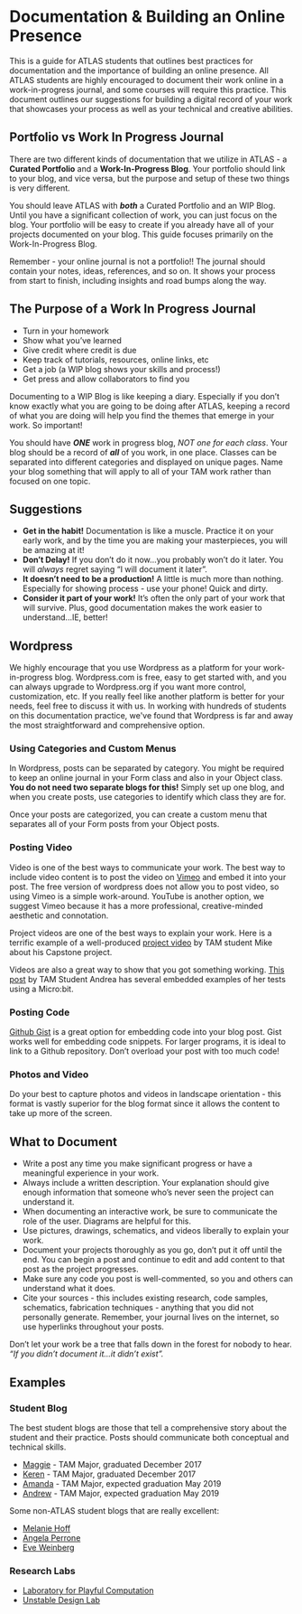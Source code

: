 # Documentation & Building an Online Presence

This is a guide for ATLAS students that outlines best practices for documentation and the importance of building an online presence. All ATLAS students are highly encouraged to document their work online in a work-in-progress journal, and some courses will require this practice. This document outlines our suggestions for building a digital record of your work that showcases your process as well as your technical and creative abilities.


## Portfolio vs Work In Progress Journal

There are two different kinds of documentation that we utilize in ATLAS - a **Curated Portfolio** and a **Work-In-Progress Blog**. Your portfolio should link to your blog, and vice versa, but the purpose and setup of these two things is very different. 

You should leave ATLAS with ***both*** a Curated Portfolio and an WIP Blog. Until you have a significant collection of work, you can just focus on the blog. Your portfolio will be easy to create if you already have all of your projects documented on your blog. This guide focuses primarily on the Work-In-Progress Blog. 

Remember - your online journal is not a portfolio!! The journal should contain your notes, ideas, references, and so on. It shows your process from start to finish, including insights and road bumps along the way. 


## The Purpose of a Work In Progress Journal 
+ Turn in your homework
+ Show what you’ve learned
+ Give credit where credit is due
+ Keep track of tutorials, resources, online links, etc
+ Get a job (a WIP blog shows your skills and process!)
+ Get press and allow collaborators to find you

Documenting to a WIP Blog is like keeping a diary. Especially if you don’t know exactly what you are going to be doing after ATLAS, keeping a record of what you are doing will help you find the themes that emerge in your work. So important!

You should have ***ONE*** work in progress blog, *NOT one for each class*. Your blog should be a record of ***all*** of you work, in one place. Classes can be separated into different categories and displayed on unique pages. Name your blog something that will apply to all of your TAM work rather than focused on one topic. 


## Suggestions
+ **Get in the habit!** Documentation is like a muscle. Practice it on your early work, and by the time you are making your masterpieces, you will be amazing at it!
+ **Don’t Delay!** If you don’t do it now...you probably won’t do it later. You will *always* regret saying “I will document it later”.
+ **It doesn’t need to be a production!** A little is much more than nothing. Especially for showing process - use your phone! Quick and dirty. 
+ **Consider it part of your work!** It’s often the only part of your work that will survive. Plus, good documentation makes the work easier to understand...IE, better!

## Wordpress
We highly encourage that you use Wordpress as a platform for your work-in-progress blog. Wordpress.com is free, easy to get started with, and you can always upgrade to Wordpress.org if you want more control, customization, etc. If you really feel like another platform is better for your needs, feel free to discuss it with us. In working with hundreds of students on this documentation practice, we've found that Wordpress is far and away the most straightforward and comprehensive option.

### Using Categories and Custom Menus
In Wordpress, posts can be separated by category. You might be required to keep an online journal in your Form class and also in your Object class. **You do not need two separate blogs for this!** Simply set up one blog, and when you create posts, use categories to identify which class they are for. 

Once your posts are categorized, you can create a custom menu that separates all of your Form posts from your Object posts. 

### Posting Video
Video is one of the best ways to communicate your work. The best way to include video content is to post the video on [Vimeo](https://vimeo.com/) and embed it into your post. The free version of wordpress does not allow you to post video, so using Vimeo is a simple work-around. YouTube is another option, we suggest Vimeo because it has a more professional, creative-minded aesthetic and connotation. 

Project videos are one of the best ways to explain your work. Here is a terrific example of a well-produced [project video](https://vimeo.com/248241674) by TAM student Mike about his Capstone project. 

Videos are also a great way to show that you got something working. [This post](https://andreacreativetech.wordpress.com/2018/04/16/prototype-2-exploring-microbit/) by TAM Student Andrea has several embedded examples of her tests using a Micro:bit. 

### Posting Code
[Github Gist](https://gist.github.com/) is a great option for embedding code into your blog post. Gist works well for embedding code snippets. For larger programs, it is ideal to link to a Github repository. Don’t overload your post with too much code!

### Photos and Video
Do your best to capture photos and videos in landscape orientation - this format is vastly superior for the blog format since it allows the content to take up more of the screen. 


## What to Document
+ Write a post any time you make significant progress or have a meaningful experience in your work. 
+ Always include a written description. Your explanation should give enough information that someone who’s never seen the project can understand it. 
+ When documenting an interactive work, be sure to communicate the role of the user. Diagrams are helpful for this. 
+ Use pictures, drawings, schematics, and videos liberally to explain your work.
+ Document your projects thoroughly as you go, don’t put it off until the end. You can begin a post and continue to edit and add content to that post as the project progresses.
+ Make sure any code you post is well-commented, so you and others can understand what it does. 
+ Cite your sources - this includes existing research, code samples, schematics, fabrication techniques - anything that you did not personally generate. Remember, your journal lives on the internet, so use hyperlinks throughout your posts. 


Don’t let your work be a tree that falls down in the forest for nobody to hear. *“If you didn’t document it...it didn’t exist”.*

## Examples 

### Student Blog 
The best student blogs are those that tell a comprehensive story about the student and their practice. Posts should communicate both conceptual and technical skills. 

+ [Maggie](https://littleformulations.wordpress.com/category/object/page/2/) - TAM Major, graduated December 2017
+ [Keren](https://kerenmegorycohen.wordpress.com/category/object/) - TAM Major, graduated December 2017
+ [Amanda](https://www.pinkthunderdesign.com/blog/) - TAM Major, expected graduation May 2019
+ [Andrew](https://andrewshepherdsite.wordpress.com/) - TAM Major, expected graduation May 2019

Some non-ATLAS student blogs that are really excellent:
+ [Melanie Hoff](http://www.artdelicorp.com/)
+ [Angela Perrone](http://happy-chaos.com/)
+ [Eve Weinberg](http://itpblog.evejweinberg.com/)

### Research Labs
+ [Laboratory for Playful Computation](https://www.playfulcomputation.group/blog)
+ [Unstable Design Lab](http://unstable.design/blog/)

